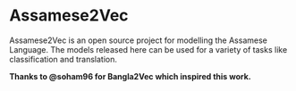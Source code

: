 # Assamese2Vec
Assamese2Vec is an open source project for modelling the Assamese Language. The models released here can be used for a variety of tasks like classification and translation.

**Thanks to @soham96 for Bangla2Vec which inspired this work.**
